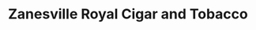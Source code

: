 ---
title: "Zanesville Royal Cigar and Tobacco"
url: /zanesville/zanesville-royal-cigar-and-tobacco/
shop: Tabak
---